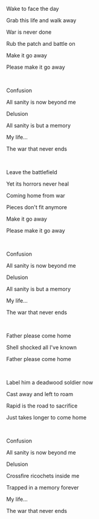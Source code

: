 Wake to face the day

Grab this life and walk away

War is never done

Rub the patch and battle on

Make it go away

Please make it go away

<br>

Confusion

All sanity is now beyond me

Delusion

All sanity is but a memory

My life…

The war that never ends

<br>

Leave the battlefield

Yet its horrors never heal

Coming home from war

Pieces don't fit anymore

Make it go away

Please make it go away

<br>

Confusion

All sanity is now beyond me

Delusion

All sanity is but a memory

My life…

The war that never ends

<br>

Father please come home

Shell shocked all I've known

Father please come home

<br>

Label him a deadwood soldier now

Cast away and left to roam

Rapid is the road to sacrifice

Just takes longer to come home

<br>

Confusion

All sanity is now beyond me

Delusion

Crossfire ricochets inside me

Trapped in a memory forever

My life…

The war that never ends
